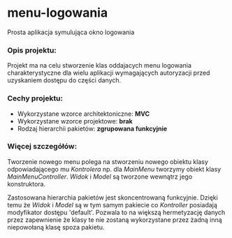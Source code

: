 # menu-logowania
Prosta aplikacja symulująca okno logowania

### Opis projektu:
Projekt ma na celu stworzenie klas oddajacych menu logowania charakterystyczne dla wielu aplikacji wymagających autoryzacji przed uzyskaniem dostępu do części danych.

### Cechy projektu:

* Wykorzystane wzorce architektoniczne: **MVC**
* Wykorzystane wzorce projektowe: **brak**
* Rodzaj hierarchii pakietów: **zgrupowana funkcyjnie**

### Więcej szczegółów:

Tworzenie nowego menu polega na stworzeniu nowego obiektu klasy odpowiadającego mu *Kontrolera* np. dla *MainMenu* tworzymy obiekt klasy *MainMenuController*. *Widok* i *Model* są tworzone wewnątrz jego konstruktora.

Zastosowana hierarchia pakietów jest skoncentrowaną funkcyjnie. Dzięki temu że *Widok* i *Model* są w tym samym pakiecie co *Kontroller* posiadają modyfikator dostępu 'default'. Pozwala to na większą hermetyzację danych przez zapewnienie że klasy te nie zostaną wykorzystane przez żadną inną niepowołaną klasę spoza pakietu.
